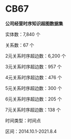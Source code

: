 # CB67

**公司经营时序知识超图数据集**

实体数：7,840 个

关系数：67 个

2元关系时序超边数：6,200 个

3元关系时序超边数：957 个

4元关系时序超边数：476 个

5元关系时序超边数：300 个

6元关系时序超边数：205 个

7元关系时序超边数：138 个

时间类型：时间点

区间：2014.10.1-2021.8.4